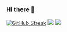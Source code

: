 ### Hi there 👋
[![GitHub Streak](http://github-readme-streak-stats.herokuapp.com?user=SanguisAnima)](https://git.io/streak-stats)
<img src="https://raw.githubusercontent.com/SanguisAnima/GitHub-Stats/f7455e0552b3f88dea3c7ac6c40bd3dae063083c/generated/overview.svg" >
<img src="https://raw.githubusercontent.com/SanguisAnima/GitHub-Stats/f7455e0552b3f88dea3c7ac6c40bd3dae063083c/generated/languages.svg">

<!--
**SanguisAnima/sanguisanima** is a ✨ _special_ ✨ repository because its `README.md` (this file) appears on your GitHub profile.

Here are some ideas to get you started:

- 🔭 I’m currently working on ...
- 🌱 I’m currently learning ...
- 👯 I’m looking to collaborate on ...
- 🤔 I’m looking for help with ...
- 💬 Ask me about ...
- 📫 How to reach me: ...
- 😄 Pronouns: ...
- ⚡ Fun fact: ...
-->
